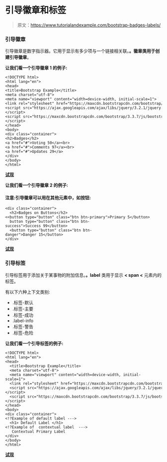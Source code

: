 # 引导徽章和标签

> 原文：<https://www.tutorialandexample.com/bootstrap-badges-labels/>

### 引导徽章

引导徽章是数字指示器。它用于显示有多少项与一个链接相关联。**。徽章类用于创建引导徽章**。

**让我们看一个引导徽章 1 的例子:**

```
<!DOCTYPE html>  
<html lang="en">  
<head>  
<title>Bootstrap Example</title>  
<meta charset="utf-8">  
<meta name="viewport" content="width=device-width, initial-scale=1">  
<link rel="stylesheet" href="https://maxcdn.bootstrapcdn.com/bootstrap/3.3.7/css/bootstrap.min.css">  
<script src="https://ajax.googleapis.com/ajax/libs/jquery/3.2.1/jquery.min.js"></script>  
<script src="https://maxcdn.bootstrapcdn.com/bootstrap/3.3.7/js/bootstrap.min.js"></script>  
</head>  
<body>  
<div class="container">  
<h2>Badges</h2>  
<a href="#">Voting 50</a><br>  
<a href="#">Comments 97</a><br>  
<a href="#">Updates 29</a>  
</div>  
</body>  
</html>
```

**[试现](https://editor.tutorialandexample.com/web/test.jsp?filename=bootstrapbadgesandlabels1)**

**让我们看一个引导徽章 2 的例子:**

#### 注意:引导徽章可以用在其他元素中，如按钮:

```
<div class="container">  
  <h2>Badges on Buttons</h2>  
<<button type="button" class="btn btn-primary">Primary 5</button>  
  button type="button" class="btn btn-success">Success 99</button>      
  <button type="button" class="btn btn-danger">Danger 15</button>          
</div>
```

**[试现](https://editor.tutorialandexample.com/web/test.jsp?filename=bootstrapbadgesandlabels2)**

### 引导标签

引导标签用于添加关于某事物的附加信息。**。label** 类用于显示 **< span <** 元素内的标签。

有以下六种上下文类别:

*   .标签-默认
*   .标签-主要
*   .标签-成功
*   .label-info
*   .标签-警告
*   .标签-危险

**让我们看一个引导标签的例子:**

```
<!DOCTYPE html>  
<html lang="en">  
<head>  
  <title>Bootstrap Example</title>  
  <meta charset="utf-8">  
  <meta name="viewport" content="width=device-width, initial-scale=1">  
  <link rel="stylesheet" href="https://maxcdn.bootstrapcdn.com/bootstrap/3.3.7/css/bootstrap.min.css">  
  <script src="https://ajax.googleapis.com/ajax/libs/jquery/3.2.1/jquery.min.js"></script>  
  <script src="https://maxcdn.bootstrapcdn.com/bootstrap/3.3.7/js/bootstrap.min.js"></script>  
</head>  
<body>   
<div class="container">  
<!?Example of default label --->  
  <h1> Default Label </h1>  
<!?Example of  contextual label  --->  
   Contextual Primary Label    
</div>  
</body>  
</html>
```

**[试现](https://editor.tutorialandexample.com/web/test.jsp?filename=bootstrapbadgesandlabels3)**